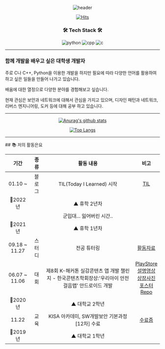 <div align="center">
  
![header](https://capsule-render.vercel.app/api?type=waving&color=auto&height=300&section=header&text=tomorrow9913&fontSize=90&animation=fadeIn&fontAlignY=38&desc=정민규&descAlignY=51&descAlign=62)


[![Hits](https://hits.seeyoufarm.com/api/count/incr/badge.svg?url=https%3A%2F%2Fgithub.com%2Ftomorrow9913%2Ftomorrow9913&count_bg=%2379C83D&title_bg=%23555555&icon=&icon_color=%23E7E7E7&title=hits&edge_flat=false)](https://hits.seeyoufarm.com)

<h3>🛠 Tech Stack 🛠</h3>

![python](https://img.shields.io/badge/Python-3766AB?style=flat&logo=Python&logoColor=white) ![cpp](https://img.shields.io/badge/C++-00599C?style=flat&logo=C%2B%2B&logoColor=white) ![c](https://img.shields.io/badge/C-A8B9CC?style=flat&logo=C&logoColor=white)

</div>

---

<div align="left">

### 함께 개발을 배우고 싶은 대학생 개발자

주로 C나 C++, Python을 이용한 개발을 하지만 필요에 따라 다양한 언어를 활용하여 하고 싶은 일들을 만들어 나가고 있습니다.

배움에 대한 열정으로 다양한 분야를 경험해보고 싶습니다.

현재 관심은 보안과 네트워크에 대해서 관심을 가지고 있으며, 디자인 패턴과 네트워크, 리버스 엔지니어링, 도커 등에 대해 공부 하고 있습니다.

</div>

---

<div align="center">

[![Anurag's github stats](https://github-readme-stats.vercel.app/api?username=tomorrow9913&count_private=true)](https://github.com/tomorrow9913) 

[![Top Langs](https://github-readme-stats.vercel.app/api/top-langs/?username=tomorrow9913&layout=compact&hide_border=true)](https://github.com/tomorrow9913)

</div>

---

<div align="left">
## 📚 저의 활동은요

|기간|종류|활동 내용|비고|
|:----:|:-----:|:----:|:----:|
|01.10 ~ |블로그|TIL(Today I Learned) 시작|[TIL](tomorrow9913.github.io/til/)|
|🚩2022년||▲ 휴학 2년차||
|||군입대... 잃어버린 시간..|
|🚩2021년||▲ 휴학 1년차||
|09.18 ~ 11.27|스터디|전공 튜터링|[활동자료](https://mangrove-weather-c34.notion.site/be193b82f0d4441aaff9f4c71d97a2a3)
|06.07 ~ 11.06|대회|제8회 K-해커톤 실감콘텐츠 앱 개발 챌린지 - 한국콘텐츠학회장상:'우리아이 안전 걸음맵' 안드로이드 개발|[PlayStore](https://play.google.com/store/apps/details?id=kr.co.woobi.tomorrow99.safewalk)<br>[설명영상](https://youtu.be/dC_U7Kn4P38)<br>[상장사진](https://raw.githubusercontent.com/oMFDOo/oMFDOo/main/image/K%ED%95%B4%EC%BB%A4%ED%86%A4.jpg)<br>[포스터](https://user-images.githubusercontent.com/35493042/151793430-70c585ff-cbd7-48f8-950f-27fcef784374.png)<br>[Repo](https://github.com/tomorrow9913/childrenSafeWalk)
|🚩2020년||▲ 대학교 2학년||
|11.22|교육|KISA 아카데미, SW개발보안 기본과정[12차] 수료|[수료증](https://mangrove-weather-c34.notion.site/SW-09347fe7889c409381cd711184ba2546)
|🚩2019년||▲ 대학교 1학년||
